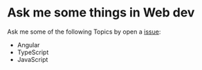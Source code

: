# Ask me some things in Web dev

Ask me some of the following Topics by open a [issue](https://github.com/tieppt/ask-me-smt/issues/new):

- Angular
- TypeScript
- JavaScript
